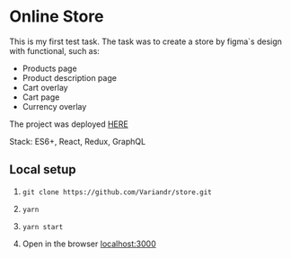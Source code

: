 # Online Store

This is my first test task. The task was to create a store by figma`s design with functional, such as:
- Products page
- Product description page
- Cart overlay
- Cart page
- Currency overlay

The project was deployed [HERE](https://variandr.github.io/store)

Stack: ES6+, React, Redux, GraphQL

## Local setup

1. `git clone https://github.com/Variandr/store.git`

2. `yarn`

3. `yarn start`

4. Open in the browser [localhost:3000](http://localhost:3000)
